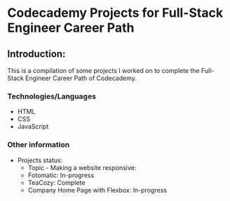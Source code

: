 # Codecademy Projects for Full-Stack Engineer Career Path

## Introduction: 

This is a compilation of some projects I worked on to complete the Full-Stack Engineer Career Path of Codecademy. 

### Technologies/Languages

* HTML
* CSS
* JavaScript

### Other information

- Projects status: 
    * Topic - Making a website responsive:
    - Fotomatic: In-progress
    - TeaCozy: Complete
    - Company Home Page with Flexbox: In-progress
